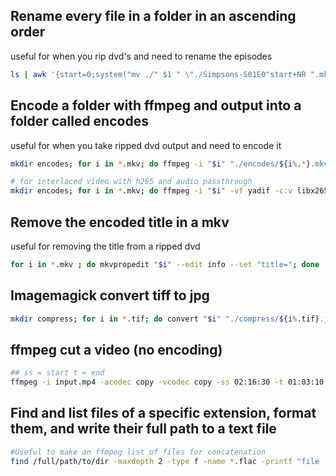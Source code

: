 
## Rename every file in a folder in an ascending order
useful for when you rip dvd's and need to rename the episodes

```bash
ls | awk '{start=0;system("mv ./" $1 " \"./Simpsons-S01E0"start+NR ".mkv\"")}'
```

## Encode a folder with ffmpeg and output into a folder called encodes
useful for when you take ripped dvd output and need to encode it
```bash
mkdir encodes; for i in *.mkv; do ffmpeg -i "$i" "./encodes/${i%.*}.mkv"; done

# for interlaced video with h265 and audio passthrough
mkdir encodes; for i in *.mkv; do ffmpeg -i "$i" -vf yadif -c:v libx265 -preset slow -c:a copy "./encodes/${i%.*}.mkv"; done
```

## Remove the encoded title in a mkv
useful for removing the title from a ripped dvd
```bash
for i in *.mkv ; do mkvpropedit "$i" --edit info --set "title="; done
```
## Imagemagick convert tiff to jpg
```bash
mkdir compress; for i in *.tif; do convert "$i" "./compress/${i%.tif}.jpg"; done
```
## ffmpeg cut a video (no encoding)
```bash
## ss = start t = end
ffmpeg -i input.mp4 -acodec copy -vcodec copy -ss 02:16:30 -t 01:03:10 output.mp4
```
## Find and list files of a specific extension, format them, and write their full path to a text file
```bash
#Useful to make an ffmpeg list of files for concatenation
find /full/path/to/dir -maxdepth 2 -type f -name *.flac -printf "file '%f'\n" >> ~/Downloads/music.txt
```
